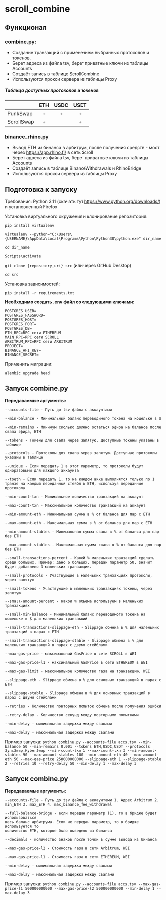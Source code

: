 # scroll_combine

## Функционал

### combine.py:
 - Создание транзакций с применением выбранных протоколов и токенов.
 - Берет адреса из файла tsv, берет приватные ключи из таблицы Accounts
 - Создаёт запись в таблице ScrollCombine
 - Используются прокси сервера из таблицы Proxy


##### Таблица доступных протоколов и токенов

|            | ETH | USDC | USDT |
|------------|:---:|:----:|:----:|
| PunkSwap   |  +  |  +   |  +   |
| ScrollSwap |  +  |      |  +   |


### binance_rhino.py
 - Вывод ETH из бинанса в арбитрум, после получения средств - мост через https://app.rhino.fi/ в сеть Scroll
 - Берет адреса из файла tsv, берет приватные ключи из таблицы Accounts
 - Создаёт запись в таблице BinanceWithdrawals и RhinoBridge
 - Используются прокси сервера из таблицы Proxy


## Подготовка к запуску
Требования: Python 3.11 (скачать тут https://www.python.org/downloads/) и установленный Firefox

Установка виртуального окружения и клонирование репозитория:

`pip install virtualenv`

`virtualenv --python="C:\Users\{USERNAME}\AppData\Local\Programs\Python\Python38\python.exe" dir_name`

`cd dir_name`

`Scripts\activate`

`git clone {repository_uri} src` (или через GitHub Desktop)

`cd src`

Установка зависимостей:

`pip install -r requirements.txt`

__Необходимо создать .env файл со следующими ключами:__

    POSTGRES_USER=
    POSTGRES_PASSWORD=
    POSTGRES_HOST=
    POSTGRES_PORT=
    POSTGRES_DB=
    ETH_RPC=RPC сети ETHEREUM
    MAIN_RPC=RPC сети SCROLL
    ARBITRUM_RPC=RPC сети ARBITRUM
    PROJECT=
    BINANCE_API_KEY=
    BINANCE_SECRET=

Применить миграции:

`alembic upgrade head`

## Запуск combine.py

__Передаваемые аргументы:__

    --accounts-file - Путь до tsv файла c аккаунтами

    --min-balance - Минимальный баланс переводимого токена на кошельке в $
    
    --min-remains - Минимум сколько должно остаться эфира на балансе после свапа эфира, ETH 

    --tokens - Токены для свапа через запятую. Доступные токены указаны в таблице

    --protocols - Протоколы для свапа через запятую. Доступные протоколы указаны в таблице

    --unique - Если передать 1 в этот параметр, то протоколы будут одноразовыми для каждого аккаунта
    
    --toeth - Если передать 1, то на каждом акке выполнятся только по 1 транзе на каждый переданный стейбл в ETH, используя переданные протоколы

    --min-count-txn - Минимальное количество транзакций на аккаунт

    --max-count-txn - Максимальное количество транзакций на аккаунт

    --min-amount-eth - Минимальная сумма в % от баланса для пар с ETH

    --max-amount-eth - Максимальная сумма в % от баланса для пар с ETH
   
    --min-amount-stables - Минимальная сумма свапа в % от баланса для пар без ETH

    --max-amount-stables - Максимальная сумма свапа в % от баланса для пар без ETH
    
    --small-transactions-percent - Какой % маленьких транзакций сделать среди больших. Пример: дано 6 больших, передан параметр 50, значит будет добавлено 3 маленьких транзакции.

    --small-protocols - Участвующие в маленьких транзакциях протоколы, через запятую

    --small-tokens - Участвующие в маленьких транзакциях токены, через запятую
    
    --small-amount-percent - Какой % объема используем в маленьких транзакциях
   
    --small-min-balance - Минимальный баланс переводимого токена на кошельке в $ для маленьких транзакций
   
    --small-transactions-slippage-eth - Slippage обмена в % для маленьких транзакций в парах с ETH

    --small-transactions-slippage-stable - Slippage обмена в % для маленьких транзакций в парах c двумя стейблами

    --max-gas-price - максимальный GasPrice в сети SCROLL в WEI

    --max-gas-price-l1 - максимальный GasPrice в сети ETHEREUM в WEI

    --max-gas-limit - максимальное количество газа на транзакцию, WEI
    
    --slippage-eth - Slippage обмена в % для основных транзакций в парах с ETH

    --slippage-stable - Slippage обмена в % для основных транзакций в парах c двумя стейблами

    --retries - Количество повторных попыток обмена после получения ошибки
    
    --retry-delay - Количество секунд между повторными попытками

    --min-delay - минимальная задержка между свапами
   
    --max-delay - максимальная задержка между свапами
    
Пример запуска:
`python combine.py --accounts-file accs.tsv --min-balance 50 --min-remains 0.001 --tokens ETH,USDC,USDT --protocols SyncSwap,KyberSwap --min-count-txn 1 --max-count-txn 3 --min-amount-stables 90 --max-amount-stables 100 --min-amount-eth 40 --max-amount-eth 50 --max-gas-price 250000000000 --slippage-eth 1 --slippage-stable 2 --retries 10 --retry-delay 50 --min-delay 1 --max-delay 3`


## Запуск combine.py

__Передаваемые аргументы:__

    --accounts-file - Путь до tsv файла c аккаунтами 1. Адрес Arbitrum 2. min_ETH 3. max_ETH 4. max_binance_fee_withdrawal
    
    --full-balance-bridge - если передан параметр (1), то в бридже будет использоваться 
    весь баланс арбитрума. Если не передан параметр, то в бридже используется то 
    количество ETH, которое было выведено из бинанса
    
    --decimals - количество знаков после точки в сумме вывода из бинанса
    
    --max-gas-price-l2 - Стоимость газа в сети Arbitrum, WEI

    --max-gas-price-l1 - Стоимость газа в сети ETHEREUM, WEI

    --min-delay - минимальная задержка между свапами
   
    --max-delay - максимальная задержка между свапами
    
Пример запуска:
`python combine.py --accounts-file accs.tsv --max-gas-price-l1 500000000000 --max-gas-price-l2 500000000000 --min-delay 1 --max-delay 3`
